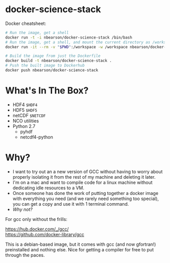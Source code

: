 # docker-science-stack
Docker cheatsheet:
```bash
# Run the image, get a shell
docker run -t -i nbearson/docker-science-stack /bin/bash
# Run the image, get a shell, and mount the current directory as /workspace
docker run -it --rm -v "$PWD":/workspace -w /workspace nbearson/docker-science-stack /bin/bash

# Build the image from just the Dockerfile
docker build -t nbearson/docker-science-stack .
# Push the built image to Dockerhub
docker push nbearson/docker-science-stack
```

# What's In The Box?

* HDF4 `$HDF4`
* HDF5 `$HDF5`
* netCDF `$NETCDF`
* NCO utilities
* Python 2.7
  * pyhdf
  * netcdf4-python


# Why?

* I want to try out an a new version of GCC without having to worry about properly isolating it from the rest of my machine and deleting it later.
* I'm on a mac and want to compile code for a linux machine without dedicating idle resources to a VM.
* Once someone has done the work of putting together a docker image with everything you need (and we rarely need something too special), you can get a copy and use it with 1 terminal command.
* *Why not?*

For gcc only without the frills:

https://hub.docker.com/_/gcc/  
https://github.com/docker-library/gcc  

This is a debian-based image, but it comes with gcc (and now gfortran!) preinstalled and nothing else. Nice for getting a compiler for free to put through the paces.
